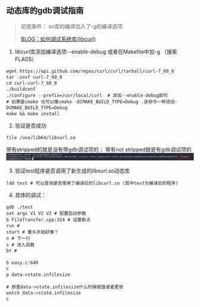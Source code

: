 ## 动态库的gdb调试指南
> 前提条件： so库的编译加入了-g的编译选项
> 
> [BLOG：如何调试系统库(libcurl)](http://nju04zq.github.io/2015/08/26/%E5%A6%82%E4%BD%95%E8%B0%83%E8%AF%95%E7%B3%BB%E7%BB%9F%E5%BA%93-libcurl/)

1. libcurl库添加编译选项--enable-debug 或者在Makefile中加-g （搜索FLAGS）
```shell
wget https://api.github.com/repos/curl/curl/tarball/curl-7_60_0
tar -zxvf curl-7_60_0
cd curl-curl-7_60_0
./buildconf
./configure --prefix=/usr/local/curl  # 添加--enable-debug即可
# 如果是cmake 也可以像cmake -DCMAKE_BUILD_TYPE=Debug .该命令一样添加-DCMAKE_BUILD_TYPE=Debug
make && make install
```

2. 验证是否成功
```shell
file /use/lib64/libsurl.so 
```
 带有stripped的就是没有带gdb调试项的； 带有not stripped就是有gdb调试项的
![img.png](img.png)

3. 验证test程序是否调用了新生成的libsurl.so动态库
```shell
ldd test # 可以查询是否使用了编译后的libcurl.so (其中test为编译后的程序)
```

4. 具体的调试：
```shell
gdb ./test
set args V1 V2 V3 # 配置启动参数
b FileTransfer.cpp:324 # 设置断点
run # 
start # 重头开始好像？
n # 下一行
s # 进入函数
bt # 

b easy.c:640
c
p data->state.infilesize

# 排查data->state.infilesize什么时候赋值或者更改
watch data->state.infilesize
c

```